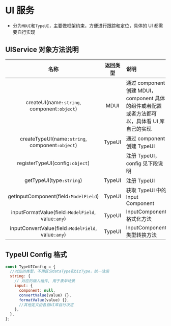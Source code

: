# UI 服务

- 分为`MDUI`和`TypeUI`，主要做框架约束，方便进行跟踪和定位，具体的 UI 都需要自行实现

## UIService 对象方法说明

|                        名称                        | 返回类型 | 说明                                                                                 |
| :------------------------------------------------: | :------: | :----------------------------------------------------------------------------------- |
|    createUI(name`:string`, component`:object`)     |   MDUI   | 通过 component 创建 MDUI，component 具体的组件或者配置或者方法都可以，具体看 UI 库自己的实现 |
|  createTypeUI(name`:string`, component`:object`)   |  TypeUI  | 通过 component 创建 TypeUI                                                           |
|          registerTypeUI(config`:object`)           |          | 注册 TypeUI，config 见下段说明                                                       |
|              getTypeUI(type`:string`)              |  TypeUI  | 注册 TypeUI                                                                          |
|       getInputComponent(field`:ModelField`)        |  TypeUI  | 获取 TypeUI 中的 Input Component                                                     |
| inputFormatValue(field`:ModelField`, value`:any`)  |  TypeUI  | InputComponent 格式化方法                                                            |
| inputConvertValue(field`:ModelField`, value`:any`) |  TypeUI  | InputComponent 类型转换方法                                                          |

## TypeUI Config 格式

```js
const TypeUIConfig = {
  //对应的类型，不用区分dataType和bizType，统一注册
  string: {
    // 对应的输入组件, 用于表单场景
    input: {
      component: null,
      convertValue(value) {},
      formatValue(value) {},
      //其他定义由各自UI库自行决定
    },
  },
};
```
